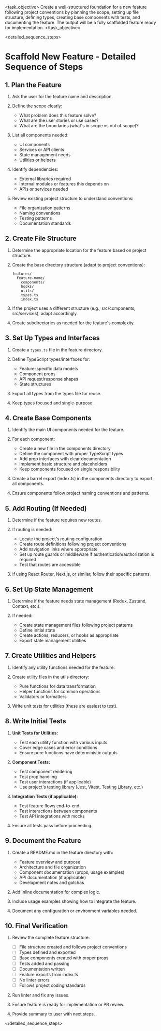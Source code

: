 <task name="Scaffold New Feature">

<task_objective>
Create a well-structured foundation for a new feature following project conventions by planning the scope, setting up file structure, defining types, creating base components with tests, and documenting the feature. The output will be a fully scaffolded feature ready for implementation.
</task_objective>

<detailed_sequence_steps>
# Scaffold New Feature - Detailed Sequence of Steps

## 1. Plan the Feature

1. Ask the user for the feature name and description.

2. Define the scope clearly:
   - What problem does this feature solve?
   - What are the user stories or use cases?
   - What are the boundaries (what's in scope vs out of scope)?

3. List all components needed:
   - UI components
   - Services or API clients
   - State management needs
   - Utilities or helpers

4. Identify dependencies:
   - External libraries required
   - Internal modules or features this depends on
   - APIs or services needed

5. Review existing project structure to understand conventions:
   - File organization patterns
   - Naming conventions
   - Testing patterns
   - Documentation standards

## 2. Create File Structure

1. Determine the appropriate location for the feature based on project structure.

2. Create the base directory structure (adapt to project conventions):
   ```
   features/
     feature-name/
       components/
       hooks/
       utils/
       types.ts
       index.ts
   ```

3. If the project uses a different structure (e.g., src/components, src/services), adapt accordingly.

4. Create subdirectories as needed for the feature's complexity.

## 3. Set Up Types and Interfaces

1. Create a `types.ts` file in the feature directory.

2. Define TypeScript types/interfaces for:
   - Feature-specific data models
   - Component props
   - API request/response shapes
   - State structures

3. Export all types from the types file for reuse.

4. Keep types focused and single-purpose.

## 4. Create Base Components

1. Identify the main UI components needed for the feature.

2. For each component:
   - Create a new file in the components directory
   - Define the component with proper TypeScript types
   - Add prop interfaces with clear documentation
   - Implement basic structure and placeholders
   - Keep components focused on single responsibility

3. Create a barrel export (index.ts) in the components directory to export all components.

4. Ensure components follow project naming conventions and patterns.

## 5. Add Routing (If Needed)

1. Determine if the feature requires new routes.

2. If routing is needed:
   - Locate the project's routing configuration
   - Create route definitions following project conventions
   - Add navigation links where appropriate
   - Set up route guards or middleware if authentication/authorization is required
   - Test that routes are accessible

3. If using React Router, Next.js, or similar, follow their specific patterns.

## 6. Set Up State Management

1. Determine if the feature needs state management (Redux, Zustand, Context, etc.).

2. If needed:
   - Create state management files following project patterns
   - Define initial state
   - Create actions, reducers, or hooks as appropriate
   - Export state management utilities

## 7. Create Utilities and Helpers

1. Identify any utility functions needed for the feature.

2. Create utility files in the utils directory:
   - Pure functions for data transformation
   - Helper functions for common operations
   - Validators or formatters

3. Write unit tests for utilities (these are easiest to test).

## 8. Write Initial Tests

1. **Unit Tests for Utilities:**
   - Test each utility function with various inputs
   - Cover edge cases and error conditions
   - Ensure pure functions have deterministic outputs

2. **Component Tests:**
   - Test component rendering
   - Test prop handling
   - Test user interactions (if applicable)
   - Use project's testing library (Jest, Vitest, Testing Library, etc.)

3. **Integration Tests (if applicable):**
   - Test feature flows end-to-end
   - Test interactions between components
   - Test API integrations with mocks

4. Ensure all tests pass before proceeding.

## 9. Document the Feature

1. Create a README.md in the feature directory with:
   - Feature overview and purpose
   - Architecture and file organization
   - Component documentation (props, usage examples)
   - API documentation (if applicable)
   - Development notes and gotchas

2. Add inline documentation for complex logic.

3. Include usage examples showing how to integrate the feature.

4. Document any configuration or environment variables needed.

## 10. Final Verification

1. Review the complete feature structure:
   - [ ] File structure created and follows project conventions
   - [ ] Types defined and exported
   - [ ] Base components created with proper props
   - [ ] Tests added and passing
   - [ ] Documentation written
   - [ ] Feature exports from index.ts
   - [ ] No linter errors
   - [ ] Follows project coding standards

2. Run linter and fix any issues.

3. Ensure feature is ready for implementation or PR review.

4. Provide summary to user with next steps.

</detailed_sequence_steps>

</task>
